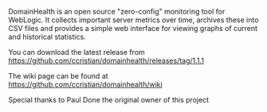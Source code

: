 DomainHealth is an open source "zero-config" monitoring tool for WebLogic. It collects important server metrics over time, archives these into CSV files and provides a simple web interface for viewing graphs of current and historical statistics.

You can download the latest release from https://github.com/ccristian/domainhealth/releases/tag/1.1.1

The wiki page can be found at https://github.com/ccristian/domainhealth/wiki

Special thanks to Paul Done the original owner of this project
